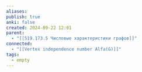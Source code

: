 ```yaml
---
aliases: 
publish: true
anki: false
created: 2024-09-22 12:01
parent:
  - "[[519.173.5 Числовые характеристики графов]]"
connected:
  - "[[Vertex independence number Alfa(G)]]"
tags:
  - empty
---
```

